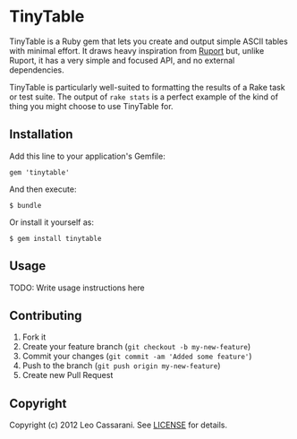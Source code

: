 # TinyTable

TinyTable is a Ruby gem that lets you create and output simple ASCII tables with minimal effort. It draws heavy inspiration from [Ruport](https://github.com/ruport/ruport) but, unlike Ruport, it has a very simple and focused API, and no external dependencies.

TinyTable is particularly well-suited to formatting the results of a Rake task or test suite. The output of `rake stats` is a perfect example of the kind of thing you might choose to use TinyTable for.

## Installation

Add this line to your application's Gemfile:

    gem 'tinytable'

And then execute:

    $ bundle

Or install it yourself as:

    $ gem install tinytable

## Usage

TODO: Write usage instructions here

## Contributing

1. Fork it
2. Create your feature branch (`git checkout -b my-new-feature`)
3. Commit your changes (`git commit -am 'Added some feature'`)
4. Push to the branch (`git push origin my-new-feature`)
5. Create new Pull Request

## Copyright

Copyright (c) 2012 Leo Cassarani. See [LICENSE](https://github.com/leocassarani/tinytable/blob/master/LICENSE) for details.